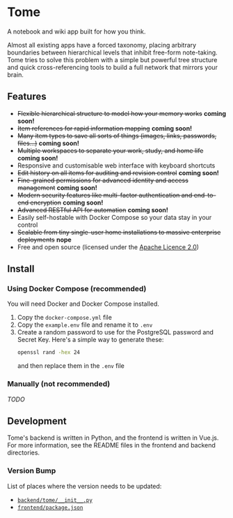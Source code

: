 # Tome
A notebook and wiki app built for how you think.

Almost all existing apps have a forced taxonomy, placing arbitrary boundaries between hierarchical levels that inhibit free-form note-taking. Tome tries to solve this problem with a simple but powerful tree structure and quick cross-referencing tools to build a full network that mirrors your brain.

## Features
- ~~Flexible hierarchical structure to model how your memory works~~ **coming soon!**
- ~~Item references for rapid information mapping~~ **coming soon!**
- ~~Many item types to save all sorts of things (images, links, passwords, files...)~~ **coming soon!**
- ~~Multiple workspaces to separate your work, study, and home life~~ **coming soon!**
- Responsive and customisable web interface with keyboard shortcuts
- ~~Edit history on all items for auditing and revision control~~ **coming soon!**
- ~~Fine-grained permissions for advanced identity and access management~~ **coming soon!**
- ~~Modern security features like multi-factor authentication and end-to-end encryption~~ **coming soon!**
- ~~Advanced RESTful API for automation~~ **coming soon!**
- Easily self-hostable with Docker Compose so your data stay in your control
- ~~Scalable from tiny single-user home installations to massive enterprise deployments~~ **nope**
- Free and open source (licensed under the [Apache Licence 2.0](./LICENCE.txt))

## Install
### Using Docker Compose (recommended)
You will need Docker and Docker Compose installed.

1. Copy the `docker-compose.yml` file
2. Copy the `example.env` file and rename it to `.env`
3. Create a random password to use for the PostgreSQL password and Secret Key.
    Here's a simple way to generate these:
    ```bash
    openssl rand -hex 24
    ```
    and then replace them in the `.env` file

### Manually (not recommended)
*TODO*

## Development
Tome's backend is written in Python, and the frontend is written in Vue.js. For more information, see the README files in the frontend and backend directories.

### Version Bump
List of places where the version needs to be updated:
- [`backend/tome/__init__.py`](./backend/tome/__init__.py)
- [`frontend/package.json`](./frontend/package.json)
